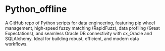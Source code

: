 # Python_offline
A GitHub repo of Python scripts for data engineering, featuring pip wheel management, high-speed fuzzy matching (RapidFuzz), data profiling (Great Expectations), and seamless Oracle DB connectivity with cx_Oracle and SQLAlchemy. Ideal for building robust, efficient, and modern data workflows.
